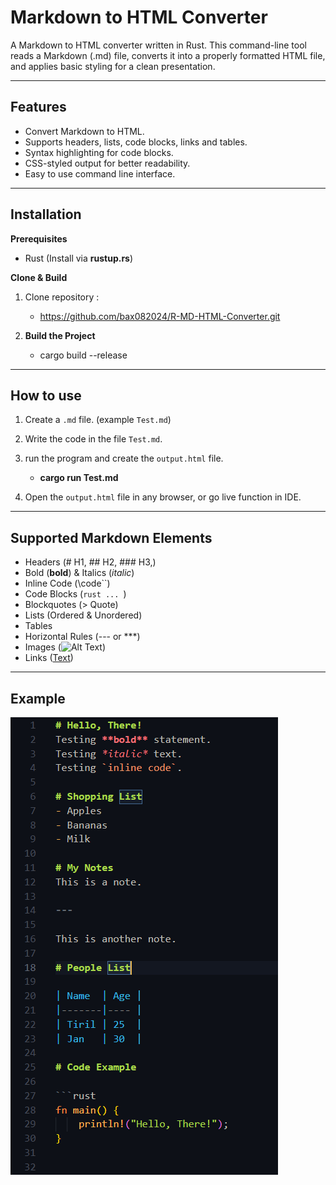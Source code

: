 # Markdown to HTML Converter

A Markdown to HTML converter written in Rust. This command-line tool reads a Markdown (.md) file, converts it into a properly formatted HTML file, and applies basic styling for a clean presentation.

---

## Features

- Convert Markdown to HTML.
- Supports headers, lists, code blocks, links and tables.
- Syntax highlighting for code blocks.
- CSS-styled output for better readability.
- Easy to use command line interface.

--- 

## Installation

**Prerequisites**

- Rust (Install via **rustup.rs**)

**Clone & Build**

1. Clone repository :
    - https://github.com/bax082024/R-MD-HTML-Converter.git

2. **Build the Project**
    - cargo build --release

---

## How to use

1. Create a `.md` file. (example `Test.md`)

2. Write the code in the file `Test.md`.

3. run the program and create the `output.html` file.
    - **cargo run Test.md**

4. Open the `output.html` file in any browser, or go live function in IDE.

--- 

## Supported Markdown Elements

- Headers (# H1, ## H2, ### H3,)
- Bold (**bold**) & Italics (*italic*)
- Inline Code (\code``)
- Code Blocks (```rust ... ```)
- Blockquotes (> Quote)
- Lists (Ordered & Unordered)
- Tables
- Horizontal Rules (--- or ***)
- Images (![Alt Text](url))
- Links ([Text](URL))

---

## Example 

![Example](Images/example.png)



